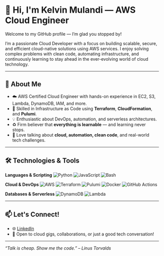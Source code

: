 # 👋 Hi, I'm Kelvin Mulandi — AWS Cloud Engineer

Welcome to my GitHub profile — I’m glad you stopped by!

I’m a passionate Cloud Developer with a focus on building scalable, secure, and efficient cloud-native solutions using AWS services. I enjoy solving complex problems with clean code, automating infrastructure, and continuously learning to stay ahead in the ever-evolving world of cloud technology.

---

## 🚀 About Me

- ☁️ AWS Certified Cloud Engineer with hands-on experience in EC2, S3, Lambda, DynamoDB, IAM, and more.
- 🧱 Skilled in Infrastructure as Code using **Terraform**, **CloudFormation**, and **Pulumi**.
- 💡 Enthusiastic about DevOps, automation, and serverless architectures.
- ♻️ Firm believer that **everything is learnable** — and learning never stops.
- 💬 Love talking about **cloud, automation, clean code**, and real-world tech challenges.

---

## 🛠️ Technologies & Tools

**Languages & Scripting**
![Python](https://img.shields.io/badge/-Python-3776AB?style=flat-square&logo=python&logoColor=white)
![JavaScript](https://img.shields.io/badge/-JavaScript-F7DF1E?style=flat-square&logo=javascript&logoColor=black)
![Bash](https://img.shields.io/badge/-Bash-4EAA25?style=flat-square&logo=gnubash&logoColor=white)

**Cloud & DevOps**
![AWS](https://img.shields.io/badge/-AWS-232F3E?style=flat-square&logo=amazonaws&logoColor=white)
![Terraform](https://img.shields.io/badge/-Terraform-7B42BC?style=flat-square&logo=terraform&logoColor=white)
![Pulumi](https://img.shields.io/badge/-Pulumi-512BD4?style=flat-square&logo=pulumi&logoColor=white)
![Docker](https://img.shields.io/badge/-Docker-2496ED?style=flat-square&logo=docker&logoColor=white)
![GitHub Actions](https://img.shields.io/badge/-GitHub_Actions-2088FF?style=flat-square&logo=github-actions&logoColor=white)

**Databases & Serverless**
![DynamoDB](https://img.shields.io/badge/-DynamoDB-4053D6?style=flat-square&logo=amazon-dynamodb&logoColor=white)
![Lambda](https://img.shields.io/badge/-Lambda-FF9900?style=flat-square&logo=aws-lambda&logoColor=white)

---

## 📫 Let's Connect!

- 🌐 [LinkedIn](https://www.linkedin.com/in/kelvin-mulandi-07a018204/)
- 💬 Open to cloud gigs, collaborations, or just a good tech conversation!

---

_“Talk is cheap. Show me the code.” – Linus Torvalds_
